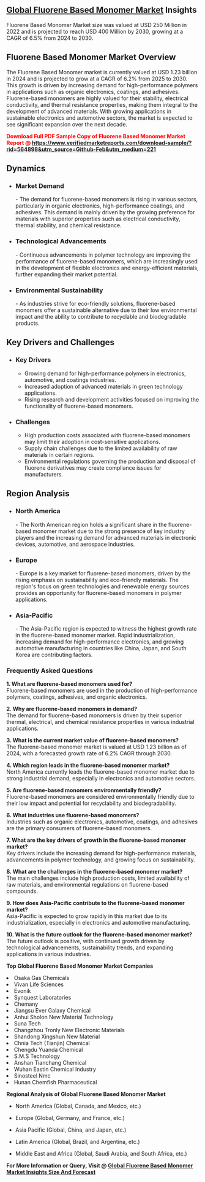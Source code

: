 <h2><a href="https://www.verifiedmarketreports.com/download-sample/?rid=564898&amp;utm_source=Github&amp;utm_medium=221" target="_blank">Global Fluorene Based Monomer Market</a> Insights</h2><p>Fluorene Based Monomer Market size was valued at USD 250 Million in 2022 and is projected to reach USD 400 Million by 2030, growing at a CAGR of 6.5% from 2024 to 2030.</p><p> <h2>Fluorene Based Monomer Market Overview</h2> <p>The Fluorene Based Monomer market is currently valued at USD 1.23 billion in 2024 and is projected to grow at a CAGR of 6.2% from 2025 to 2030. This growth is driven by increasing demand for high-performance polymers in applications such as organic electronics, coatings, and adhesives. Fluorene-based monomers are highly valued for their stability, electrical conductivity, and thermal resistance properties, making them integral to the development of advanced materials. With growing applications in sustainable electronics and automotive sectors, the market is expected to see significant expansion over the next decade.</p> <p><strong><p><span class=""><span style="color: #ff0000;"><strong>Download Full PDF Sample Copy of Fluorene Based Monomer Market Report</strong> @ </span><a href="https://www.verifiedmarketreports.com/download-sample/?rid=564898&amp;utm_source=Github-Feb&amp;utm_medium=221" target="_blank">https://www.verifiedmarketreports.com/download-sample/?rid=564898&amp;utm_source=Github-Feb&amp;utm_medium=221</a></span></p></strong></p> <h2>Dynamics</h2> <ul> <li><h3>Market Demand</h3> - The demand for fluorene-based monomers is rising in various sectors, particularly in organic electronics, high-performance coatings, and adhesives. This demand is mainly driven by the growing preference for materials with superior properties such as electrical conductivity, thermal stability, and chemical resistance.</li> <li><h3>Technological Advancements</h3> - Continuous advancements in polymer technology are improving the performance of fluorene-based monomers, which are increasingly used in the development of flexible electronics and energy-efficient materials, further expanding their market potential.</li> <li><h3>Environmental Sustainability</h3> - As industries strive for eco-friendly solutions, fluorene-based monomers offer a sustainable alternative due to their low environmental impact and the ability to contribute to recyclable and biodegradable products.</li> </ul> <h2>Key Drivers and Challenges</h2> <ul> <li><h3>Key Drivers</h3> <ul> <li>Growing demand for high-performance polymers in electronics, automotive, and coatings industries.</li> <li>Increased adoption of advanced materials in green technology applications.</li> <li>Rising research and development activities focused on improving the functionality of fluorene-based monomers.</li> </ul> </li> <li><h3>Challenges</h3> <ul> <li>High production costs associated with fluorene-based monomers may limit their adoption in cost-sensitive applications.</li> <li>Supply chain challenges due to the limited availability of raw materials in certain regions.</li> <li>Environmental regulations governing the production and disposal of fluorene derivatives may create compliance issues for manufacturers.</li> </ul> </li> </ul> <h2>Region Analysis</h2> <ul> <li><h3>North America</h3> - The North American region holds a significant share in the fluorene-based monomer market due to the strong presence of key industry players and the increasing demand for advanced materials in electronic devices, automotive, and aerospace industries.</li> <li><h3>Europe</h3> - Europe is a key market for fluorene-based monomers, driven by the rising emphasis on sustainability and eco-friendly materials. The region's focus on green technologies and renewable energy sources provides an opportunity for fluorene-based monomers in polymer applications.</li> <li><h3>Asia-Pacific</h3> - The Asia-Pacific region is expected to witness the highest growth rate in the fluorene-based monomer market. Rapid industrialization, increasing demand for high-performance electronics, and growing automotive manufacturing in countries like China, Japan, and South Korea are contributing factors.</li> </ul> <h3>Frequently Asked Questions</h3> <p><strong>1. What are fluorene-based monomers used for?</strong><br>Fluorene-based monomers are used in the production of high-performance polymers, coatings, adhesives, and organic electronics.</p> <p><strong>2. Why are fluorene-based monomers in demand?</strong><br>The demand for fluorene-based monomers is driven by their superior thermal, electrical, and chemical resistance properties in various industrial applications.</p> <p><strong>3. What is the current market value of fluorene-based monomers?</strong><br>The fluorene-based monomer market is valued at USD 1.23 billion as of 2024, with a forecasted growth rate of 6.2% CAGR through 2030.</p> <p><strong>4. Which region leads in the fluorene-based monomer market?</strong><br>North America currently leads the fluorene-based monomer market due to strong industrial demand, especially in electronics and automotive sectors.</p> <p><strong>5. Are fluorene-based monomers environmentally friendly?</strong><br>Fluorene-based monomers are considered environmentally friendly due to their low impact and potential for recyclability and biodegradability.</p> <p><strong>6. What industries use fluorene-based monomers?</strong><br>Industries such as organic electronics, automotive, coatings, and adhesives are the primary consumers of fluorene-based monomers.</p> <p><strong>7. What are the key drivers of growth in the fluorene-based monomer market?</strong><br>Key drivers include the increasing demand for high-performance materials, advancements in polymer technology, and growing focus on sustainability.</p> <p><strong>8. What are the challenges in the fluorene-based monomer market?</strong><br>The main challenges include high production costs, limited availability of raw materials, and environmental regulations on fluorene-based compounds.</p> <p><strong>9. How does Asia-Pacific contribute to the fluorene-based monomer market?</strong><br>Asia-Pacific is expected to grow rapidly in this market due to its industrialization, especially in electronics and automotive manufacturing.</p> <p><strong>10. What is the future outlook for the fluorene-based monomer market?</strong><br>The future outlook is positive, with continued growth driven by technological advancements, sustainability trends, and expanding applications in various industries.</p> </p><p><strong>Top Global Fluorene Based Monomer Market Companies</strong></p><div data-test-id=""><p><li>Osaka Gas Chemicals</li><li> Vivan Life Sciences</li><li> Evonik</li><li> Synquest Laboratories</li><li> Chemany</li><li> Jiangsu Ever Galaxy Chemical</li><li> Anhui Sholon New Material Technology</li><li> Suna Tech</li><li> Changzhou Tronly New Electronic Materials</li><li> Shandong Xingshun New Material</li><li> Chnia Tech (Tianjin) Chemical</li><li> Chengdu Yuanda Chemical</li><li> S.M.S Technology</li><li> Anshan Tianchang Chemical</li><li> Wuhan Eastin Chemical Industry</li><li> Sinosteel Nmc</li><li> Hunan Chemfish Pharmaceutical</li></p><div><strong>Regional Analysis of&nbsp;Global Fluorene Based Monomer Market</strong></div><ul><li dir="ltr"><p dir="ltr">North America&nbsp;(Global, Canada, and Mexico, etc.)</p></li><li dir="ltr"><p dir="ltr">Europe (Global, Germany, and France, etc.)</p></li><li dir="ltr"><p dir="ltr">Asia Pacific&nbsp;(Global, China, and Japan, etc.)</p></li><li dir="ltr"><p dir="ltr">Latin America&nbsp;(Global, Brazil, and Argentina, etc.)</p></li><li dir="ltr">Middle East and Africa&nbsp;(Global, Saudi Arabia, and South Africa, etc.)</li></ul><p><strong>For More Information or Query, Visit @&nbsp;</strong><strong><a href="https://www.verifiedmarketreports.com/product/fluorene-based-monomer-market/?utm_source=Github&amp;utm_medium=221" target="_blank">Global Fluorene Based Monomer Market Insights Size And Forecast</a></strong></p></div>
